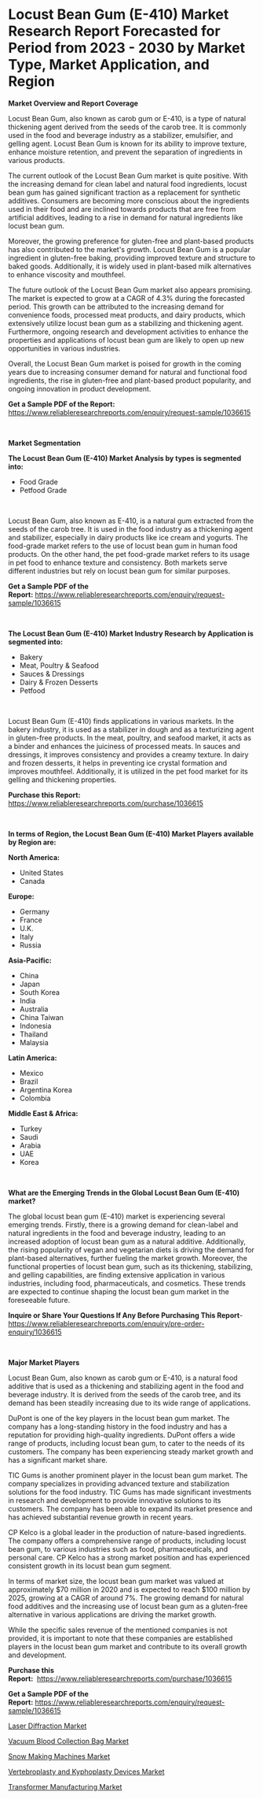 <p><h1>Locust Bean Gum (E-410) Market Research Report Forecasted for Period from 2023 -  2030 by Market Type, Market Application, and Region</h1></p><p><strong>Market Overview and Report Coverage</strong></p>
<p><p>Locust Bean Gum, also known as carob gum or E-410, is a type of natural thickening agent derived from the seeds of the carob tree. It is commonly used in the food and beverage industry as a stabilizer, emulsifier, and gelling agent. Locust Bean Gum is known for its ability to improve texture, enhance moisture retention, and prevent the separation of ingredients in various products.</p><p>The current outlook of the Locust Bean Gum market is quite positive. With the increasing demand for clean label and natural food ingredients, locust bean gum has gained significant traction as a replacement for synthetic additives. Consumers are becoming more conscious about the ingredients used in their food and are inclined towards products that are free from artificial additives, leading to a rise in demand for natural ingredients like locust bean gum.</p><p>Moreover, the growing preference for gluten-free and plant-based products has also contributed to the market's growth. Locust Bean Gum is a popular ingredient in gluten-free baking, providing improved texture and structure to baked goods. Additionally, it is widely used in plant-based milk alternatives to enhance viscosity and mouthfeel.</p><p>The future outlook of the Locust Bean Gum market also appears promising. The market is expected to grow at a CAGR of 4.3% during the forecasted period. This growth can be attributed to the increasing demand for convenience foods, processed meat products, and dairy products, which extensively utilize locust bean gum as a stabilizing and thickening agent. Furthermore, ongoing research and development activities to enhance the properties and applications of locust bean gum are likely to open up new opportunities in various industries.</p><p>Overall, the Locust Bean Gum market is poised for growth in the coming years due to increasing consumer demand for natural and functional food ingredients, the rise in gluten-free and plant-based product popularity, and ongoing innovation in product development.</p></p>
<p><strong>Get a Sample PDF of the Report:</strong> <a href="https://www.reliableresearchreports.com/enquiry/request-sample/1036615">https://www.reliableresearchreports.com/enquiry/request-sample/1036615</a></p>
<p>&nbsp;</p>
<p><strong>Market Segmentation</strong></p>
<p><strong>The Locust Bean Gum (E-410) Market Analysis by types is segmented into:</strong></p>
<p><ul><li>Food Grade</li><li>Petfood Grade</li></ul></p>
<p>&nbsp;</p>
<p><p>Locust Bean Gum, also known as E-410, is a natural gum extracted from the seeds of the carob tree. It is used in the food industry as a thickening agent and stabilizer, especially in dairy products like ice cream and yogurts. The food-grade market refers to the use of locust bean gum in human food products. On the other hand, the pet food-grade market refers to its usage in pet food to enhance texture and consistency. Both markets serve different industries but rely on locust bean gum for similar purposes.</p></p>
<p><strong>Get a Sample PDF of the Report:</strong>&nbsp;<a href="https://www.reliableresearchreports.com/enquiry/request-sample/1036615">https://www.reliableresearchreports.com/enquiry/request-sample/1036615</a></p>
<p>&nbsp;</p>
<p><strong>The Locust Bean Gum (E-410) Market Industry Research by Application is segmented into:</strong></p>
<p><ul><li>Bakery</li><li>Meat, Poultry & Seafood</li><li>Sauces & Dressings</li><li>Dairy & Frozen Desserts</li><li>Petfood</li></ul></p>
<p>&nbsp;</p>
<p><p>Locust Bean Gum (E-410) finds applications in various markets. In the bakery industry, it is used as a stabilizer in dough and as a texturizing agent in gluten-free products. In the meat, poultry, and seafood market, it acts as a binder and enhances the juiciness of processed meats. In sauces and dressings, it improves consistency and provides a creamy texture. In dairy and frozen desserts, it helps in preventing ice crystal formation and improves mouthfeel. Additionally, it is utilized in the pet food market for its gelling and thickening properties.</p></p>
<p><strong>Purchase this Report:</strong>&nbsp; <a href="https://www.reliableresearchreports.com/purchase/1036615">https://www.reliableresearchreports.com/purchase/1036615</a></p>
<p>&nbsp;</p>
<p><strong>In terms of Region, the Locust Bean Gum (E-410) Market Players available by Region are:</strong></p>
<p>
    <p> <strong> North America: </strong>
        <ul>
            <li>United States</li>
            <li>Canada</li>
        </ul>
        </p> 
    <p> <strong> Europe: </strong>
        <ul>
            <li>Germany</li>
            <li>France</li>
            <li>U.K.</li>
            <li>Italy</li>
            <li>Russia</li>
        </ul>
        </p> 
    <p> <strong> Asia-Pacific: </strong>
        <ul>
            <li>China</li>
            <li>Japan</li>
            <li>South Korea</li>
            <li>India</li>
            <li>Australia</li>
            <li>China Taiwan</li>
            <li>Indonesia</li>
            <li>Thailand</li>
            <li>Malaysia</li>
        </ul>
        </p> 
    <p> <strong> Latin America: </strong>
        <ul>
            <li>Mexico</li>
            <li>Brazil</li>
            <li>Argentina Korea</li>
            <li>Colombia</li>
        </ul>
        </p> 
    <p> <strong> Middle East & Africa: </strong>
        <ul>
            <li>Turkey</li>
            <li>Saudi</li>
            <li>Arabia</li>
            <li>UAE</li>
            <li>Korea</li>
        </ul>
    </p>
    </p>
<p>&nbsp;</p>
<p><strong>What are the Emerging Trends in the Global Locust Bean Gum (E-410) market?</strong></p>
<p><p>The global locust bean gum (E-410) market is experiencing several emerging trends. Firstly, there is a growing demand for clean-label and natural ingredients in the food and beverage industry, leading to an increased adoption of locust bean gum as a natural additive. Additionally, the rising popularity of vegan and vegetarian diets is driving the demand for plant-based alternatives, further fueling the market growth. Moreover, the functional properties of locust bean gum, such as its thickening, stabilizing, and gelling capabilities, are finding extensive application in various industries, including food, pharmaceuticals, and cosmetics. These trends are expected to continue shaping the locust bean gum market in the foreseeable future.</p></p>
<p><strong>Inquire or Share Your Questions If Any Before Purchasing This Report</strong>- <a href="https://www.reliableresearchreports.com/enquiry/pre-order-enquiry/1036615">https://www.reliableresearchreports.com/enquiry/pre-order-enquiry/1036615</a></p>
<p>&nbsp;</p>
<p><strong>Major Market Players</strong></p>
<p><p>Locust Bean Gum, also known as carob gum or E-410, is a natural food additive that is used as a thickening and stabilizing agent in the food and beverage industry. It is derived from the seeds of the carob tree, and its demand has been steadily increasing due to its wide range of applications.</p><p>DuPont is one of the key players in the locust bean gum market. The company has a long-standing history in the food industry and has a reputation for providing high-quality ingredients. DuPont offers a wide range of products, including locust bean gum, to cater to the needs of its customers. The company has been experiencing steady market growth and has a significant market share.</p><p>TIC Gums is another prominent player in the locust bean gum market. The company specializes in providing advanced texture and stabilization solutions for the food industry. TIC Gums has made significant investments in research and development to provide innovative solutions to its customers. The company has been able to expand its market presence and has achieved substantial revenue growth in recent years.</p><p>CP Kelco is a global leader in the production of nature-based ingredients. The company offers a comprehensive range of products, including locust bean gum, to various industries such as food, pharmaceuticals, and personal care. CP Kelco has a strong market position and has experienced consistent growth in its locust bean gum segment.</p><p>In terms of market size, the locust bean gum market was valued at approximately $70 million in 2020 and is expected to reach $100 million by 2025, growing at a CAGR of around 7%. The growing demand for natural food additives and the increasing use of locust bean gum as a gluten-free alternative in various applications are driving the market growth.</p><p>While the specific sales revenue of the mentioned companies is not provided, it is important to note that these companies are established players in the locust bean gum market and contribute to its overall growth and development.</p></p>
<p><strong>Purchase this Report:</strong>&nbsp;&nbsp;<a href="https://www.reliableresearchreports.com/purchase/1036615">https://www.reliableresearchreports.com/purchase/1036615</a></p>
<p></p>
<p><strong>Get a Sample PDF of the Report:</strong>&nbsp;<a href="https://www.reliableresearchreports.com/enquiry/request-sample/1036615">https://www.reliableresearchreports.com/enquiry/request-sample/1036615</a></p>
<p><p><a href="https://medium.com/@jackytorphy/laser-diffraction-market-size-growth-forecast-2023-2030-10ec2ed65ad6">Laser Diffraction Market</a></p><p><a href="https://www.reportprime.com/vacuum-blood-collection-bag-r10814">Vacuum Blood Collection Bag Market</a></p><p><a href="https://medium.com/@ashlybednar2023/snow-making-machines-market-size-growth-forecast-2023-2030-81e6b1d287af">Snow Making Machines Market</a></p><p><a href="https://github.com/gdfhhhj/Market-Research-Report-List-1/blob/main/vertebroplasty-and-kyphoplasty-devices-market.md">Vertebroplasty and Kyphoplasty Devices Market</a></p><p><a href="https://www.linkedin.com/pulse/transformer-manufacturing-market-size-share-amp-trends-analysis-8jyee/">Transformer Manufacturing Market</a></p></p>